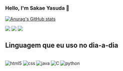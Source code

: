 ### Hello, I'm Sakae Yasuda 👋
[![Anurag's GitHub stats](https://github-readme-stats.vercel.app/api?username=SakaeYasuda)](https://github.com/anuraghazra/github-readme-stats)

<div>
  <a href="https://instagram.com/rafaballerini" target="_blank"><img src="https://img.shields.io/badge/-Instagram-%23E4405F?style=for-the-badge&logo=instagram&logoColor=white" target="_blank"></a>
 	<a href="https://www.twitch.tv/rafaballerinii" target="_blank"><img src="https://img.shields.io/badge/Twitch-9146FF?style=for-the-badge&logo=twitch&logoColor=white" target="_blank"></a>
  <a href="https://www.linkedin.com/in/eduardo-sakae-yasuda-b69a9b1a4" target="_blank"><img src="https://img.shields.io/badge/-LinkedIn-%230077B5?style=for-the-badge&logo=linkedin&logoColor=white" target="_blank"></a> 
  </div>

## Linguagem que eu uso no  dia-a-dia

<div style="display: inline-block;"><br/>
<img alt="html5" align="center" src="https://img.shields.io/badge/HTML-239120?style=for-the-badge&logo=html5&logoColor=white">
<img alt="css" align="center" src="https://img.shields.io/badge/CSS3-1572B6?style=for-the-badge&logo=css3&logoColor=white">
<img alt="java" align="center" src="https://img.shields.io/badge/JavaScript-F7DF1E?style=for-the-badge&logo=javascript&logoColor=black">
<img alt="C" align="center" src="https://img.shields.io/badge/C-00599C?style=for-the-badge&logo=c&logoColor=white">
<img alt="python" align="center" src="https://img.shields.io/badge/Python-3776AB?style=for-the-badge&logo=python&logoColor=white">
</div>
